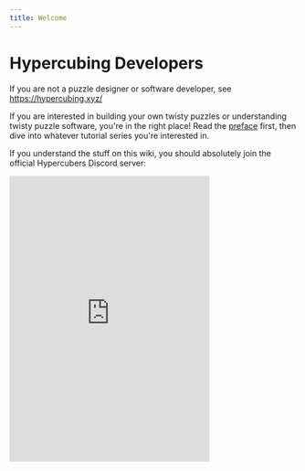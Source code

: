 ```yaml
---
title: Welcome
---
```


<meta property="og:type" content="website">
<meta property="og:title" content="Hypercubing Developers Wiki" />
<meta property="og:description" content="Learn everything about designing higher dimensional twisty puzzles and how the software works." />
<meta property="og:url" content="https://hypercubing.xyz/" />

# Hypercubing Developers

If you are not a puzzle designer or software developer, see <https://hypercubing.xyz/>

If you are interested in building your own twisty puzzles or understanding twisty puzzle software, you're in the right place! Read the [preface](preface.md) first, then dive into whatever tutorial series you're interested in.

If you understand the stuff on this wiki, you should absolutely join the official Hypercubers Discord server:
<iframe src="https://discord.com/widget?id=852389089268858922&theme=dark" width="350" height="500" allowtransparency="true" frameborder="0" sandbox="allow-popups allow-popups-to-escape-sandbox allow-same-origin allow-scripts" align="left"></iframe>
